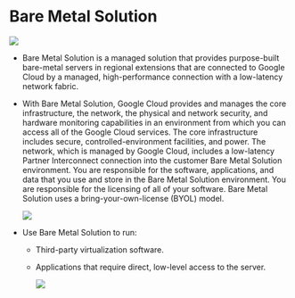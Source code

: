 # Bare Metal Solution

  <img src="https://github.com/user-attachments/assets/a59add76-b434-45cf-a494-55cb30436820" >

- Bare Metal Solution is a managed solution that provides purpose-built bare-metal servers in regional extensions that are connected to Google Cloud by a managed, high-performance connection with a low-latency network fabric.
- With Bare Metal Solution, Google Cloud provides and manages the core infrastructure, the network, the physical and network security, and hardware monitoring capabilities in an environment from which you can access all of the Google Cloud services. The core infrastructure includes secure, controlled-environment facilities, and power. The network, which is managed by Google Cloud, includes a low-latency Partner Interconnect connection into the customer Bare Metal Solution environment. You are responsible for the software, applications, and data that you use and store in the Bare Metal Solution environment. You are responsible for the licensing of all of your software. Bare Metal Solution uses a bring-your-own-license (BYOL) model.

   <img src="https://github.com/user-attachments/assets/45a972b3-9bf4-4718-9369-7246e3388fbc" >

- Use Bare Metal Solution to run:
  - Third-party virtualization software.
  - Applications that require direct, low-level access to the server.
 
    <img src="https://github.com/user-attachments/assets/599451f4-bf5e-4b51-b6ad-22127f7d7f48" >
